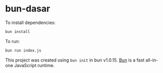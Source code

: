 # bun-dasar

To install dependencies:

```bash
bun install
```

To run:

```bash
bun run index.js
```

This project was created using `bun init` in bun v1.0.15. [Bun](https://bun.sh) is a fast all-in-one JavaScript runtime.

